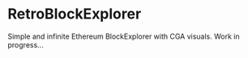 # RetroBlockExplorer
Simple and infinite Ethereum BlockExplorer with CGA visuals. Work in progress...
